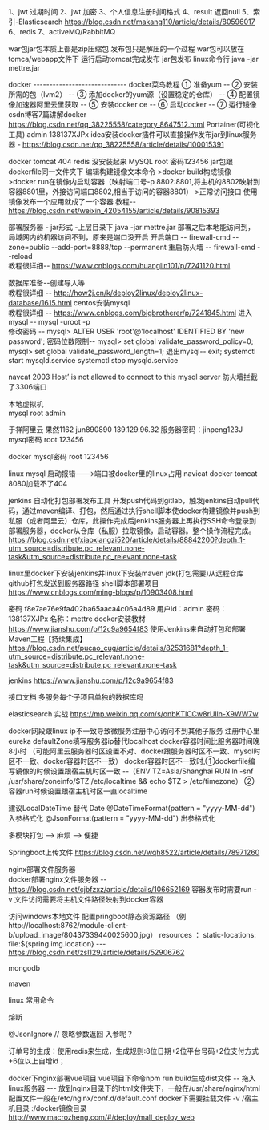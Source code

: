 1、jwt 过期时间
2、jwt 加密
3、个人信息注册时间格式
4、result 返回null
5、索引-Elasticsearch   https://blog.csdn.net/makang110/article/details/80596017
6、redis
7、activeMQ/RabbitMQ

war包jar包本质上都是zip压缩包 发布包只是解压的一个过程
war包可以放在tomca/webapp文件下 运行启动tomcat完成发布
jar包发布 linux命令行 java -jar mettre.jar

docker  -----------------------------
docker菜鸟教程  ① 准备yum -- ② 安装所需的包（lvm2） -- ③ 添加docker的yum源（设置稳定的仓库） -- ④ 配置镜像加速器阿里云里获取 -- ⑤ 安装docker ce -- ⑥ 启动docker -- ⑦ 运行镜像
csdn博客7篇讲解docker https://blog.csdn.net/qq_38225558/category_8647512.html
  Portainer(可视化工具)  admin  138137XJPx
  idea安装docker插件可以直接操作发布jar到linux服务器 - https://blog.csdn.net/qq_38225558/article/details/100015391

docker tomcat 404
       redis 没安装起来
       MySQL  root 密码123456
jar包跟dockerfile同一文件夹下 编辑构建镜像文本命令 >docker build构成镜像  >docker run在镜像内启动容器（映射端口号-p 8802:8801,将主机的8802映射到容器8801里，外接访问端口8802,相当于访问的容器8801）  >正常访问接口
  使用镜像发布一个应用就成了一个容器
  教程-- https://blog.csdn.net/weixin_42054155/article/details/90815393


部署服务器 - jar形式   -上层目录下       java -jar mettre.jar
部署之后本地能访问到，局域网内的机器访问不到，原来是端口没开启
  开启端口 --   firewall-cmd --zone=public --add-port=8888/tcp --permanent
  重启防火墙 --    firewall-cmd --reload          
  教程很详细-- https://www.cnblogs.com/huanglin101/p/7241120.html    
                                                                                                               
                                                                                                              
数据库准备--创建导入等                     
  教程很详细  -- http://how2j.cn/k/deploy2linux/deploy2linux-database/1615.html
centos安装mysql                         
  教程很详细 -- https://www.cnblogs.com/bigbrotherer/p/7241845.html
    进入mysql --          mysql -uroot -p   
    修改密码 --            mysql> ALTER USER 'root'@'localhost' IDENTIFIED BY 'new password';
    密码位数限制--          mysql> set global validate_password_policy=0;        mysql> set global validate_password_length=1;
    退出mysql--            exit;
systemctl start mysqld.service
systemctl stop mysqld.service
 
navcat 2003 Host’ is not allowed to connect to this mysql server
防火墙拦截了3306端口  
      
本地虚拟机  
mysql  root admin
 
于祥阿里云  果然1162  jun890890
139.129.96.32
服务器密码：jinpeng123J
mysql密码 root 123456
 
docker mysql密码 root 123456
 

linux mysql 启动报错--->端口被docker里的linux占用  navicat
docker tomcat 8080加载不了404


jenkins 自动化打包部署发布工具
  开发push代码到gitlab，触发jenkins自动pull代码，通过maven编译、打包，然后通过执行shell脚本使docker构建镜像并push到私服（或者阿里云）仓库，此操作完成后jenkins服务器上再执行SSH命令登录到部署服务器，docker从仓库（私服）拉取镜像，启动容器。整个操作流程完成。
  https://blog.csdn.net/xiaoxiangzi520/article/details/88842200?depth_1-utm_source=distribute.pc_relevant.none-task&utm_source=distribute.pc_relevant.none-task
  
  linux里docker下安装jenkins并linux下安装maven jdk(打包需要)从远程仓库github打包发送到服务器路径 shell脚本部署项目
  https://www.cnblogs.com/ming-blogs/p/10903408.html
  
  密码 f8e7ae76e9fa402ba65aaca4c06a4d89
  用户id：admin 密码：138137XJPx 名称：mettre
  docker安装教材   https://www.jianshu.com/p/12c9a9654f83
  使用Jenkins来自动打包和部署Maven工程【持续集成】  https://blog.csdn.net/pucao_cug/article/details/82531681?depth_1-utm_source=distribute.pc_relevant.none-task&utm_source=distribute.pc_relevant.none-task
  
  
jenkins
  https://www.jianshu.com/p/12c9a9654f83


接口文档
  多服务每个子项目单独的数据库吗

elasticsearch 实战
  https://mp.weixin.qq.com/s/onbKTlCCw8rUlln-X9WW7w
  
docker网段跟linux ip不一致导致微服务注册中心访问不到其他子服务  注册中心里eureka defaultZone填写服务器ip替代localhost
docker容器时间比服务器时间晚8小时 （可能阿里云服务器时区设置不对、docker跟服务器时区不一致、mysql时区不一致、docker容器时区不一致）
docker容器时区不一致时,①dockerfile编写镜像的时候设置跟宿主机时区一致  --（ENV TZ=Asia/Shanghai
                                                              RUN ln -snf /usr/share/zoneinfo/$TZ /etc/localtime && echo $TZ > /etc/timezone） 
                    ②容器run时候设置跟宿主机时区一直localtime

建议LocalDateTime 替代 Date 
    @DateTimeFormat(pattern = "yyyy-MM-dd")  入参格式化
    @JsonFormat(pattern = "yyyy-MM-dd")      出参格式化

多模块打包 --> 麻烦 --> 便捷


Springboot上传文件  https://blog.csdn.net/wqh8522/article/details/78971260    
    
nginx部署文件服务器    
     docker部署nginx文件服务器 -- https://blog.csdn.net/cjbfzxz/article/details/106652169
     容器发布时需要run -v  文件访问需要将主机文件路径映射到docker容器
       
访问windows本地文件  配置pringboot静态资源路径  （例http://localhost:8762/module-client-b/upload_image/80437339440025600.jpg）
      resources ： static-locations: file:${spring.img.location}
      --- https://blog.csdn.net/zsl129/article/details/52906762

mongodb

maven
  
linux 常用命令

熔断

@JsonIgnore  // 忽略参数返回 入参呢？

订单号的生成：使用redis来生成，生成规则:8位日期+2位平台号码+2位支付方式+6位以上自增id；

docker下nginx部署vue项目   vue项目下命令npm run build生成dist文件 -- 拖入linux服务器 --- 放到nginx目录下的html文件夹下，一般在/usr/share/nginx/html    配置文件一般在/etc/nginx/conf.d/default.conf
      docker下需要挂载文件 -v /宿主机目录 :/docker镜像目录
      http://www.macrozheng.com/#/deploy/mall_deploy_web


  